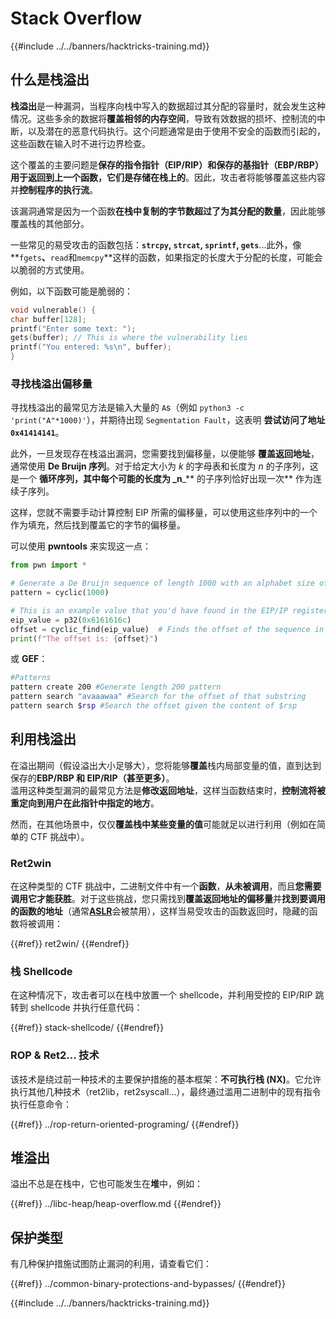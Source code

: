 # Stack Overflow

{{#include ../../banners/hacktricks-training.md}}

## 什么是栈溢出

**栈溢出**是一种漏洞，当程序向栈中写入的数据超过其分配的容量时，就会发生这种情况。这些多余的数据将**覆盖相邻的内存空间**，导致有效数据的损坏、控制流的中断，以及潜在的恶意代码执行。这个问题通常是由于使用不安全的函数而引起的，这些函数在输入时不进行边界检查。

这个覆盖的主要问题是**保存的指令指针（EIP/RIP）**和**保存的基指针（EBP/RBP）**用于返回到上一个函数，它们是**存储在栈上的**。因此，攻击者将能够覆盖这些内容并**控制程序的执行流**。

该漏洞通常是因为一个函数**在栈中复制的字节数超过了为其分配的数量**，因此能够覆盖栈的其他部分。

一些常见的易受攻击的函数包括：**`strcpy`, `strcat`, `sprintf`, `gets`**...此外，像**`fgets`**、**`read`和`memcpy`**这样的函数，如果指定的长度大于分配的长度，可能会以脆弱的方式使用。

例如，以下函数可能是脆弱的：
```c
void vulnerable() {
char buffer[128];
printf("Enter some text: ");
gets(buffer); // This is where the vulnerability lies
printf("You entered: %s\n", buffer);
}
```
### 寻找栈溢出偏移量

寻找栈溢出的最常见方法是输入大量的 `A`s（例如 `python3 -c 'print("A"*1000)'`），并期待出现 `Segmentation Fault`，这表明 **尝试访问了地址 `0x41414141`**。

此外，一旦发现存在栈溢出漏洞，您需要找到偏移量，以便能够 **覆盖返回地址**，通常使用 **De Bruijn 序列**。对于给定大小为 _k_ 的字母表和长度为 _n_ 的子序列，这是一个 **循环序列，其中每个可能的长度为 \_n**\_\*\* 的子序列恰好出现一次\*\* 作为连续子序列。

这样，您就不需要手动计算控制 EIP 所需的偏移量，可以使用这些序列中的一个作为填充，然后找到覆盖它的字节的偏移量。

可以使用 **pwntools** 来实现这一点：
```python
from pwn import *

# Generate a De Bruijn sequence of length 1000 with an alphabet size of 256 (byte values)
pattern = cyclic(1000)

# This is an example value that you'd have found in the EIP/IP register upon crash
eip_value = p32(0x6161616c)
offset = cyclic_find(eip_value)  # Finds the offset of the sequence in the De Bruijn pattern
print(f"The offset is: {offset}")
```
或 **GEF**：
```bash
#Patterns
pattern create 200 #Generate length 200 pattern
pattern search "avaaawaa" #Search for the offset of that substring
pattern search $rsp #Search the offset given the content of $rsp
```
## 利用栈溢出

在溢出期间（假设溢出大小足够大），您将能够**覆盖**栈内局部变量的值，直到达到保存的**EBP/RBP 和 EIP/RIP（甚至更多）**。\
滥用这种类型漏洞的最常见方法是**修改返回地址**，这样当函数结束时，**控制流将被重定向到用户在此指针中指定的地方**。

然而，在其他场景中，仅仅**覆盖栈中某些变量的值**可能就足以进行利用（例如在简单的 CTF 挑战中）。

### Ret2win

在这种类型的 CTF 挑战中，二进制文件中有一个**函数**，**从未被调用**，而且**您需要调用它才能获胜**。对于这些挑战，您只需找到**覆盖返回地址的偏移量**并**找到要调用的函数的地址**（通常[**ASLR**](../common-binary-protections-and-bypasses/aslr/)会被禁用），这样当易受攻击的函数返回时，隐藏的函数将被调用：

{{#ref}}
ret2win/
{{#endref}}

### 栈 Shellcode

在这种情况下，攻击者可以在栈中放置一个 shellcode，并利用受控的 EIP/RIP 跳转到 shellcode 并执行任意代码：

{{#ref}}
stack-shellcode/
{{#endref}}

### ROP & Ret2... 技术

该技术是绕过前一种技术的主要保护措施的基本框架：**不可执行栈 (NX)**。它允许执行其他几种技术（ret2lib，ret2syscall...），最终通过滥用二进制中的现有指令执行任意命令：

{{#ref}}
../rop-return-oriented-programing/
{{#endref}}

## 堆溢出

溢出不总是在栈中，它也可能发生在**堆**中，例如：

{{#ref}}
../libc-heap/heap-overflow.md
{{#endref}}

## 保护类型

有几种保护措施试图防止漏洞的利用，请查看它们：

{{#ref}}
../common-binary-protections-and-bypasses/
{{#endref}}

{{#include ../../banners/hacktricks-training.md}}
